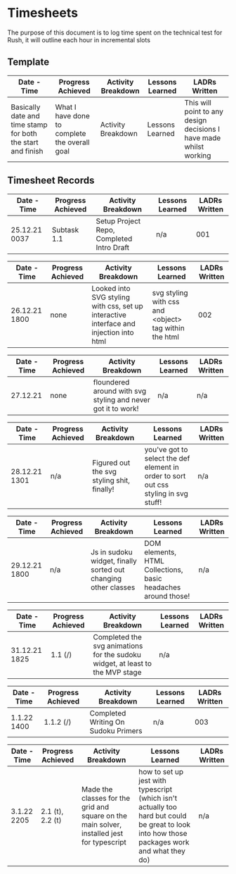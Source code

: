 # Timesheets

The purpose of this document is to log time spent on the technical test for Rush, it will outline each hour in incremental slots

## Template

| Date - Time                                                 | Progress Achieved                             | Activity Breakdown | Lessons Learned | LADRs Written                                                      |
| ----------------------------------------------------------- | --------------------------------------------- | ------------------ | --------------- | ------------------------------------------------------------------ |
| Basically date and time stamp for both the start and finish | What I have done to complete the overall goal | Activity Breakdown | Lessons Learned | This will point to any design decisions I have made whilst working |

## Timesheet Records

| Date - Time   | Progress Achieved | Activity Breakdown                        | Lessons Learned | LADRs Written |
| ------------- | ----------------- | ----------------------------------------- | --------------- | ------------- |
| 25.12.21 0037 | Subtask 1.1       | Setup Project Repo, Completed Intro Draft | n/a             | 001           |

| Date - Time   | Progress Achieved | Activity Breakdown                                                                     | Lessons Learned                                         | LADRs Written |
| ------------- | ----------------- | -------------------------------------------------------------------------------------- | ------------------------------------------------------- | ------------- |
| 26.12.21 1800 | none              | Looked into SVG styling with css, set up interactive interface and injection into html | svg styling with css and \<object\> tag within the html | 002           |

| Date - Time | Progress Achieved | Activity Breakdown                                           | Lessons Learned | LADRs Written |
| ----------- | ----------------- | ------------------------------------------------------------ | --------------- | ------------- |
| 27.12.21    | none              | floundered around with svg styling and never got it to work! | n/a             | n/a           |

| Date - Time   | Progress Achieved | Activity Breakdown                         | Lessons Learned                                                                     | LADRs Written |
| ------------- | ----------------- | ------------------------------------------ | ----------------------------------------------------------------------------------- | ------------- |
| 28.12.21 1301 | n/a               | Figured out the svg styling shit, finally! | you've got to select the def element in order to sort out css styling in svg stuff! | n/a           |

| Date - Time   | Progress Achieved | Activity Breakdown                                             | Lessons Learned                                               | LADRs Written |
| ------------- | ----------------- | -------------------------------------------------------------- | ------------------------------------------------------------- | ------------- |
| 29.12.21 1800 | n/a               | Js in sudoku widget, finally sorted out changing other classes | DOM elements, HTML Collections, basic headaches around those! | n/a           |

| Date - Time   | Progress Achieved | Activity Breakdown                                                            | Lessons Learned | LADRs Written |
| ------------- | ----------------- | ----------------------------------------------------------------------------- | --------------- | ------------- |
| 31.12.21 1825 | 1.1 (/)           | Completed the svg animations for the sudoku widget, at least to the MVP stage | n/a             |

| Date - Time | Progress Achieved | Activity Breakdown                  | Lessons Learned | LADRs Written |
| ----------- | ----------------- | ----------------------------------- | --------------- | ------------- |
| 1.1.22 1400 | 1.1.2 (/)         | Completed Writing On Sudoku Primers | n/a             | 003           |


| Date - Time | Progress Achieved | Activity Breakdown | Lessons Learned | LADRs Written |
| --- | --- | --- | --- | --- |
| 3.1.22 2205 | 2.1 (t), 2.2 (t) | Made the classes for the grid and square on the main solver, installed jest for typescript  | how to set up jest with typescript (which isn't actually too hard but could be great to look into how those packages work and what they do) | n/a |


